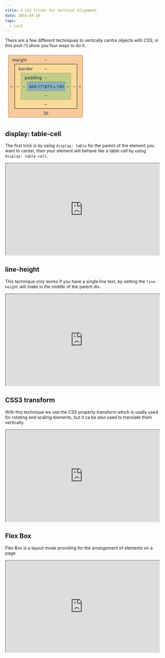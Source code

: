 ```yaml
---
title: 4 CSS Tricks for Vertical Alignment
date: 2014-04-20
tags: 
  - css3
---
```

There are a few different techniques to vertically centre objects with CSS, in this post i’ll show you four ways to do it.

![Box Model](/assets/posts/box-model.png)

## display: table-cell
The first trick is by using ```display: table``` for the parent of the element you want to center, then your element will behave like a table cell by using ```display: table-cell```.
<iframe width="100%" height="300" src="https://jsfiddle.net/daker/cx6MG/embedded/result,css,html" allowfullscreen="allowfullscreen"></iframe>

## line-height
This technique only works if you have a single line text, by setting the ```line-height``` will make in the middle of the parent div.
<iframe width="100%" height="300" src="https://jsfiddle.net/daker/5NhNX/1/embedded/result,css,html" allowfullscreen="allowfullscreen"></iframe>

## CSS3 transform
With this technique we use the CSS property transform which is usally used for rotating and scaling elements, but it ca be also used to translate them vertically.
<iframe width="100%" height="300" src="https://jsfiddle.net/daker/dYdLn/embedded/result,css,html" allowfullscreen="allowfullscreen"></iframe>

## Flex Box
Flex Box is a layout mode providing for the arrangement of elements on a page.
<iframe width="100%" height="300" src="https://jsfiddle.net/daker/z58kQ/embedded/result,css,html" allowfullscreen="allowfullscreen"></iframe>
